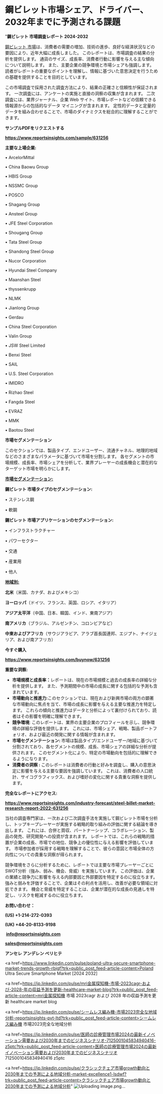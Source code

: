 # 鋼ビレット市場シェア、ドライバー、2032年までに予測される課題

"<strong>鋼ビレット 市場調査レポート 2024-2032</strong>

<a href=https://www.reportsinsights.com/sample/631256>鋼ビレット 市場</a>は、消費者の需要の増加、技術の進歩、良好な経済状況などの要因により、近年大幅に成長しました。 このレポートは、市場調査の結果の分析を提供します。 通貨のサイズ、成長率、消費者行動に影響を与える主な傾向について説明します。 また、主要企業の競争環境と市場シェアも強調します。 読者がレポートの重要なポイントを理解し、情報に基づいた意思決定を行うための基礎を提供することを目的としています。

この市場調査で採用された調査方法により、結果の正確さと信頼性が保証されます。 一次調査には、アンケートの実施と直接の洞察の収集が含まれます。 二次調査には、業界ジャーナル、企業 Web サイト、市場レポートなどの信頼できる情報源からの包括的なデータ マイニングが含まれます。 定性的データと定量的データを組み合わせることで、市場のダイナミクスを総合的に理解することができます。

<strong><b>サンプルPDFをリクエストする</b></strong>

<a href=https://www.reportsinsights.com/sample/631256><strong><u>https://www.reportsinsights.com/sample/631256</u></strong></a>

<strong>主要な上場企業:</strong>

• ArcelorMittal

• China Baowu Group

• HBIS Group

• NSSMC Group

• POSCO

• Shagang Group

• Ansteel Group

• JFE Steel Corporation

• Shougang Group

• Tata Steel Group

• Shandong Steel Group

• Nucor Corporation

• Hyundai Steel Company

• Maanshan Steel

• thyssenkrupp

• NLMK

• Jianlong Group

• Gerdau

• China Steel Corporation

• Valin Group

• JSW Steel Limited

• Benxi Steel

• SAIL

• U.S. Steel Corporation

• IMIDRO

• Rizhao Steel

• Fangda Steel

• EVRAZ

• MMK

• Baotou Steel

<strong>市場セグメンテーション</strong>

このセクションでは、製品タイプ、エンドユーザー、流通チャネル、地理的地域などのさまざまなパラメータに基づいて市場を分割します。 各セグメントの市場規模、成長率、市場シェアを分析して、業界プレーヤーの成長機会と潜在的なターゲット市場を明らかにします。

<strong><u>市場セグメンテーション</u></strong><strong><u>:</u></strong>

<strong>鋼ビレット 市場タイプのセグメンテーション:</strong>

• ステンレス鋼

• 軟鋼

<strong>鋼ビレット 市場アプリケーションのセグメンテーション:</strong>

• インフラストラクチャー

• パワーセクター

• 交通

• 産業用

• 他人

<strong><u>地域別</u></strong><strong><u>:</u></strong>

<strong>北米</strong>（米国、カナダ、およびメキシコ）

<strong>ヨーロッパ</strong>（ドイツ、フランス、英国、ロシア、イタリア）

<strong>アジア太平洋</strong>（中国、日本、韓国、インド、東南アジア）

<strong>南アメリカ</strong>（ブラジル、アルゼンチン、コロンビアなど）

<strong>中東およびアフリカ</strong>（サウジアラビア、アラブ首長国連邦、エジプト、ナイジェリア、および南アフリカ）

<strong>今すぐ購入</strong>

<a href=https://www.reportsinsights.com/buynow/631256><strong><u>https://www.reportsinsights.com/buynow/631256</u></strong></a>

<strong>重要な洞察:</strong>
<ul>
  <li><strong>市場規模と成長率：</strong>レポートは、現在の市場規模と過去の成長率の詳細な分析を提供します。 また、予測期間中の市場の成長に関する包括的な予測も含まれています。</li>
  <li><strong>市場動向と推進力:</strong>このセクションでは、現在および新興市場の両方の顕著な市場動向に焦点を当て、市場の成長に影響を与える主要な推進力を特定します。 これらの傾向と推進力はデータと分析によって裏付けられており、読者はその影響を明確に理解できます。</li>
  <li><strong>競争環境</strong>: このレポートは、業界の主要企業のプロフィールを示し、競争環境の詳細な評価を提供します。 これには、市場シェア、戦略、製品ポートフォリオ、および最近の開発に関する情報が含まれます。</li>
  <li><strong>市場セグメンテーション: </strong>市場は製品タイプ/エンドユーザー/地域に基づいて分割されており、各セグメントの規模、成長、市場シェアの詳細な分析が提供されます。 このセグメント化により、特定の市場動向を包括的に理解できるようになります。</li>
  <li><strong>消費者の洞察 : </strong>このレポートは消費者の行動と好みを調査し、購入の意思決定に影響を与える主要な要因を強調しています。 これは、消費者の人口統計、サイコグラフィックス、および嗜好の変化に関する貴重な洞察を提供します。</li>
</ul>
<strong>完全なレポートにアクセス:</strong>

<a href=https://www.reportsinsights.com/industry-forecast/steel-billet-market-research-report-2022-631256><strong><u><b>https://www.reportsinsights.com/industry-forecast/steel-billet-market-research-report-2022-631256</b></u></strong></a>

当社の調査専門家は、一次および二次調査手法を実施して鋼ビレット市場を分析し、トップキープレーヤーが実施する戦略的取り組みの評価に関する結論を導き出します。 これには、合併と買収、パートナーシップ、コラボレーション、製品の発売、研究開発への投資が含まれます。 レポートでは、これらの戦略的措置が企業の成長、市場での地位、競争上の優位性に与える影響を評価しています。 市場参加者が採用する戦略を理解することで、彼らの意図と市場全体の方向性についての貴重な洞察が得られます。

競争環境をさらに分析するために、レポートでは主要な市場プレーヤーごとにSWOT分析（強み、弱み、機会、脅威）を実施しています。 この評価は、企業の業績と競争力に影響を与える内部要因と外部要因を特定するのに役立ちます。 強みと弱みを評価することで、企業はその利点を活用し、改善が必要な領域に対処できます。 機会と脅威を特定することは、企業が潜在的な成長の見通しを特定し、リスクを軽減するのに役立ちます。

<strong>お問い合わせ：</strong>

<strong>(US) +1-214-272-0393</strong>

<strong>(UK) +44-20-8133-9198</strong>

<strong> </strong><a href=info@reportsinsights.com><strong><u>info@reportsinsights.com</u></strong></a>

<a href=sales@reportsinsights.com><strong><u>sales@reportsinsights.com</u></strong></a>

<strong>アンセレ アンデレン ベリヒテ</strong>

<a href=https://www.linkedin.com/pulse/poland-ultra-secure-smartphone-market-trends-growth-rbigf?trk=public_post_feed-article-content>Poland Ultra Secure Smartphone Market [2024 2032]</a>

<a href=https://jp.linkedin.com/pulse/mri金属探知機-市場-2023cagr-および-2028-年の収益予測を更新-healthcare-market-blog?trk=public_post_feed-article-content>mri金属探知機 市場 2023cagr および 2028 年の収益予測を更新 healthcare market blog</a>

<a href=https://jp.linkedin.com/pulse/シームレス編み機-市場2023完全な地域分析-reportsinsights-pvt-ltd?trk=public_post_feed-article-content>シームレス編み機 市場2023完全な地域分析</a>

<a href=https://jp.linkedin.com/pulse/医師の診療管理市場2024の最新イノベーション需要および2030年までのビジネスシナリオ-7125001045834940416-z5ptc?trk=public_post_feed-article-content>医師の診療管理市場2024の最新イノベーション需要および2030年までのビジネスシナリオ 7125001045834940416 z5ptc</a>

<a href=https://jp.linkedin.com/pulse/クラシックチェア市場growth動向と2030年までの予測による地域分析-market-excellence1-lsdwf?trk=public_post_feed-article-content>クラシックチェア市場growth動向と2030年までの予測による地域分析</a>"
![Uploading image.png…]()

